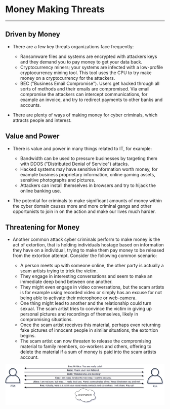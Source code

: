 # Money Making Threats

---

## Driven by Money

- There are a few key threats organizations face frequently:

  - Ransomware files and systems are encrypted with attackers keys and they demand you to pay money to get your data back.
  - Cryptocurrency miners; your systems are infected with a low-profile cryptocurrency mining tool. This tool uses the CPU to try make money on a cryptocurrency for the attackers.
  - BEC ("Business Email Compromise"). Users get hacked through all sorts of methods and their emails are compromised. Via email compromise the attackers can intercept communications, for example an invoice, and try to redirect payments to other banks and accounts.

- There are plenty of ways of making money for cyber criminals, which attracts people and interest.

## Value and Power

- There is value and power in many things related to IT, for example:

  - Bandwidth can be used to pressure businesses by targeting them with DDOS ("Distributed Denial of Service") attacks.
  - Hacked systems may have sensitive information worth money, for example business proprietary information, online gaming assets, sensitive photographs and pictures.
  - Attackers can install themselves in browsers and try to hijack the online banking use.

- The potential for criminals to make significant amounts of money within the cyber domain causes more and more criminal gangs and other opportunists to join in on the action and make our lives much harder.

## Threatening for Money

- Another common attack cyber criminals perform to make money is the act of extortion, that is holding individuals hostage based on information they have on a individual, trying to make them pay money to be released from the extortion attempt. Consider the following common scenario:

  - A person meets up with someone online, the other party is actually a scam artists trying to trick the victim.
  - They engage in interesting conversations and seem to make an immediate deep bond between one another.
  - They might even engage in video conversations, but the scam artists is for example using recorded video or simply has an excuse for not being able to activate their microphone or web-camera.
  - One thing might lead to another and the relationship could turn sexual. The scam artist tries to convince the victim in giving up personal pictures and recordings of themselves, likely in compromising situations.
  - Once the scam artist receives this material, perhaps even returning fake pictures of innocent people in similar situations, the extortion begins.
  - The scam artist can now threaten to release the compromising material to family members, co-workers and others, offering to delete the material if a sum of money is paid into the scam artists account.

![VPN](./img_scam-artist.png)
